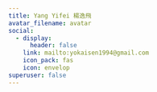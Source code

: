 ```yaml
---
title: Yang Yifei 楊逸飛
avatar_filename: avatar
social:
  - display:
      header: false
    link: mailto:yokaisen1994@gmail.com
    icon_pack: fas
    icon: envelop
superuser: false
---
```

